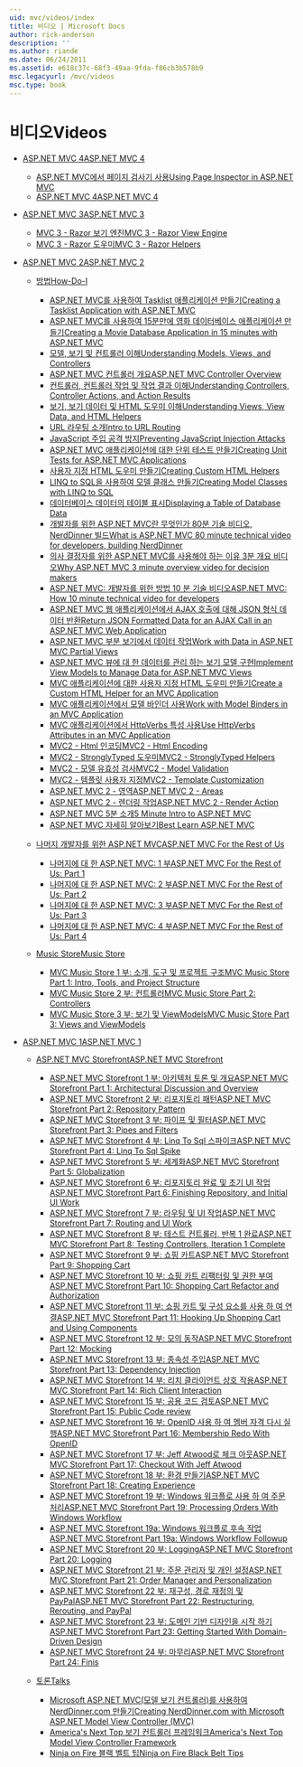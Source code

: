 ```yaml
---
uid: mvc/videos/index
title: 비디오 | Microsoft Docs
author: rick-anderson
description: ''
ms.author: riande
ms.date: 06/24/2011
ms.assetid: e618c37c-68f3-49aa-9fda-f86cb3b578b9
msc.legacyurl: /mvc/videos
msc.type: book
---
```

<a name="videos"></a><span data-ttu-id="4d63b-102">비디오</span><span class="sxs-lookup"><span data-stu-id="4d63b-102">Videos</span></span>
====================
- [<span data-ttu-id="4d63b-103">ASP.NET MVC 4</span><span class="sxs-lookup"><span data-stu-id="4d63b-103">ASP.NET MVC 4</span></span>](mvc-4/index.md)

    - [<span data-ttu-id="4d63b-104">ASP.NET MVC에서 페이지 검사기 사용</span><span class="sxs-lookup"><span data-stu-id="4d63b-104">Using Page Inspector in ASP.NET MVC</span></span>](mvc-4/using-page-inspector-in-aspnet-mvc.md)
    - [<span data-ttu-id="4d63b-105">ASP.NET MVC 4</span><span class="sxs-lookup"><span data-stu-id="4d63b-105">ASP.NET MVC 4</span></span>](mvc-4/aspnet-mvc-4.md)
- [<span data-ttu-id="4d63b-106">ASP.NET MVC 3</span><span class="sxs-lookup"><span data-stu-id="4d63b-106">ASP.NET MVC 3</span></span>](mvc-3/index.md)

    - [<span data-ttu-id="4d63b-107">MVC 3 - Razor 보기 엔진</span><span class="sxs-lookup"><span data-stu-id="4d63b-107">MVC 3 - Razor View Engine</span></span>](mvc-3/mvc-3-razor-view-engine.md)
    - [<span data-ttu-id="4d63b-108">MVC 3 - Razor 도우미</span><span class="sxs-lookup"><span data-stu-id="4d63b-108">MVC 3 - Razor Helpers</span></span>](mvc-3/mvc-3-razor-helpers.md)
- [<span data-ttu-id="4d63b-109">ASP.NET MVC 2</span><span class="sxs-lookup"><span data-stu-id="4d63b-109">ASP.NET MVC 2</span></span>](mvc-2/index.md)

    - [<span data-ttu-id="4d63b-110">방법</span><span class="sxs-lookup"><span data-stu-id="4d63b-110">How-Do-I</span></span>](mvc-2/how-do-i/index.md)

        - [<span data-ttu-id="4d63b-111">ASP.NET MVC를 사용하여 Tasklist 애플리케이션 만들기</span><span class="sxs-lookup"><span data-stu-id="4d63b-111">Creating a Tasklist Application with ASP.NET MVC</span></span>](mvc-2/how-do-i/creating-a-tasklist-application-with-aspnet-mvc.md)
        - [<span data-ttu-id="4d63b-112">ASP.NET MVC를 사용하여 15분만에 영화 데이터베이스 애플리케이션 만들기</span><span class="sxs-lookup"><span data-stu-id="4d63b-112">Creating a Movie Database Application in 15 minutes with ASP.NET MVC</span></span>](mvc-2/how-do-i/creating-a-movie-database-application-in-15-minutes-with-aspnet-mvc.md)
        - [<span data-ttu-id="4d63b-113">모델, 보기 및 컨트롤러 이해</span><span class="sxs-lookup"><span data-stu-id="4d63b-113">Understanding Models, Views, and Controllers</span></span>](mvc-2/how-do-i/understanding-models-views-and-controllers.md)
        - [<span data-ttu-id="4d63b-114">ASP.NET MVC 컨트롤러 개요</span><span class="sxs-lookup"><span data-stu-id="4d63b-114">ASP.NET MVC Controller Overview</span></span>](mvc-2/how-do-i/aspnet-mvc-controller-overview.md)
        - [<span data-ttu-id="4d63b-115">컨트롤러, 컨트롤러 작업 및 작업 결과 이해</span><span class="sxs-lookup"><span data-stu-id="4d63b-115">Understanding Controllers, Controller Actions, and Action Results</span></span>](mvc-2/how-do-i/understanding-controllers-controller-actions-and-action-results.md)
        - [<span data-ttu-id="4d63b-116">보기, 보기 데이터 및 HTML 도우미 이해</span><span class="sxs-lookup"><span data-stu-id="4d63b-116">Understanding Views, View Data, and HTML Helpers</span></span>](mvc-2/how-do-i/understanding-views-view-data-and-html-helpers.md)
        - [<span data-ttu-id="4d63b-117">URL 라우팅 소개</span><span class="sxs-lookup"><span data-stu-id="4d63b-117">Intro to URL Routing</span></span>](mvc-2/how-do-i/an-introduction-to-url-routing.md)
        - [<span data-ttu-id="4d63b-118">JavaScript 주입 공격 방지</span><span class="sxs-lookup"><span data-stu-id="4d63b-118">Preventing JavaScript Injection Attacks</span></span>](mvc-2/how-do-i/preventing-javascript-injection-attacks.md)
        - [<span data-ttu-id="4d63b-119">ASP.NET MVC 애플리케이션에 대한 단위 테스트 만들기</span><span class="sxs-lookup"><span data-stu-id="4d63b-119">Creating Unit Tests for ASP.NET MVC Applications</span></span>](mvc-2/how-do-i/creating-unit-tests-for-aspnet-mvc-applications.md)
        - [<span data-ttu-id="4d63b-120">사용자 지정 HTML 도우미 만들기</span><span class="sxs-lookup"><span data-stu-id="4d63b-120">Creating Custom HTML Helpers</span></span>](mvc-2/how-do-i/creating-custom-html-helpers.md)
        - [<span data-ttu-id="4d63b-121">LINQ to SQL을 사용하여 모델 클래스 만들기</span><span class="sxs-lookup"><span data-stu-id="4d63b-121">Creating Model Classes with LINQ to SQL</span></span>](mvc-2/how-do-i/creating-model-classes-with-linq-to-sql.md)
        - [<span data-ttu-id="4d63b-122">데이터베이스 데이터의 테이블 표시</span><span class="sxs-lookup"><span data-stu-id="4d63b-122">Displaying a Table of Database Data</span></span>](mvc-2/how-do-i/displaying-a-table-of-database-data.md)
        - [<span data-ttu-id="4d63b-123">개발자를 위한 ASP.NET MVC란 무엇인가 80분 기술 비디오, NerdDinner 빌드</span><span class="sxs-lookup"><span data-stu-id="4d63b-123">What is ASP.NET MVC 80 minute technical video for developers, building NerdDinner</span></span>](mvc-2/how-do-i/what-is-aspnet-mvc-80-minute-technical-video-for-developers-building-nerddinner.md)
        - [<span data-ttu-id="4d63b-124">의사 결정자를 위한 ASP.NET MVC를 사용해야 하는 이유 3분 개요 비디오</span><span class="sxs-lookup"><span data-stu-id="4d63b-124">Why ASP.NET MVC 3 minute overview video for decision makers</span></span>](mvc-2/how-do-i/why-aspnet-mvc-3-minute-overview-video-for-decision-makers.md)
        - [<span data-ttu-id="4d63b-125">ASP.NET MVC: 개발자를 위한 방법 10 분 기술 비디오</span><span class="sxs-lookup"><span data-stu-id="4d63b-125">ASP.NET MVC: How 10 minute technical video for developers</span></span>](mvc-2/how-do-i/aspnet-mvc-how-10-minute-technical-video-for-developers.md)
        - [<span data-ttu-id="4d63b-126">ASP.NET MVC 웹 애플리케이션에서 AJAX 호출에 대해 JSON 형식 데이터 반환</span><span class="sxs-lookup"><span data-stu-id="4d63b-126">Return JSON Formatted Data for an AJAX Call in an ASP.NET MVC Web Application</span></span>](mvc-2/how-do-i/how-do-i-return-json-formatted-data-for-an-ajax-call-in-an-aspnet-mvc-web-application.md)
        - [<span data-ttu-id="4d63b-127">ASP.NET MVC 부분 보기에서 데이터 작업</span><span class="sxs-lookup"><span data-stu-id="4d63b-127">Work with Data in ASP.NET MVC Partial Views</span></span>](mvc-2/how-do-i/how-do-i-work-with-data-in-aspnet-mvc-partial-views.md)
        - [<span data-ttu-id="4d63b-128">ASP.NET MVC 뷰에 대 한 데이터를 관리 하는 보기 모델 구현</span><span class="sxs-lookup"><span data-stu-id="4d63b-128">Implement View Models to Manage Data for ASP.NET MVC Views</span></span>](mvc-2/how-do-i/how-do-i-implement-view-models-to-manage-data-for-aspnet-mvc-views.md)
        - [<span data-ttu-id="4d63b-129">MVC 애플리케이션에 대한 사용자 지정 HTML 도우미 만들기</span><span class="sxs-lookup"><span data-stu-id="4d63b-129">Create a Custom HTML Helper for an MVC Application</span></span>](mvc-2/how-do-i/how-do-i-create-a-custom-html-helper-for-an-mvc-application.md)
        - [<span data-ttu-id="4d63b-130">MVC 애플리케이션에서 모델 바인더 사용</span><span class="sxs-lookup"><span data-stu-id="4d63b-130">Work with Model Binders in an MVC Application</span></span>](mvc-2/how-do-i/how-do-i-work-with-model-binders-in-an-mvc-application.md)
        - [<span data-ttu-id="4d63b-131">MVC 애플리케이션에서 HttpVerbs 특성 사용</span><span class="sxs-lookup"><span data-stu-id="4d63b-131">Use HttpVerbs Attributes in an MVC Application</span></span>](mvc-2/how-do-i/how-do-i-use-httpverbs-attributes-in-an-mvc-application.md)
        - [<span data-ttu-id="4d63b-132">MVC2 - Html 인코딩</span><span class="sxs-lookup"><span data-stu-id="4d63b-132">MVC2 - Html Encoding</span></span>](mvc-2/how-do-i/mvc2-html-encoding.md)
        - [<span data-ttu-id="4d63b-133">MVC2 - StronglyTyped 도우미</span><span class="sxs-lookup"><span data-stu-id="4d63b-133">MVC2 - StronglyTyped Helpers</span></span>](mvc-2/how-do-i/mvc2-stronglytyped-helpers.md)
        - [<span data-ttu-id="4d63b-134">MVC2 - 모델 유효성 검사</span><span class="sxs-lookup"><span data-stu-id="4d63b-134">MVC2 - Model Validation</span></span>](mvc-2/how-do-i/mvc2-model-validation.md)
        - [<span data-ttu-id="4d63b-135">MVC2 - 템플릿 사용자 지정</span><span class="sxs-lookup"><span data-stu-id="4d63b-135">MVC2 - Template Customization</span></span>](mvc-2/how-do-i/mvc2-template-customization.md)
        - [<span data-ttu-id="4d63b-136">ASP.NET MVC 2 - 영역</span><span class="sxs-lookup"><span data-stu-id="4d63b-136">ASP.NET MVC 2 - Areas</span></span>](mvc-2/how-do-i/aspnet-mvc-2-areas.md)
        - [<span data-ttu-id="4d63b-137">ASP.NET MVC 2 - 렌더링 작업</span><span class="sxs-lookup"><span data-stu-id="4d63b-137">ASP.NET MVC 2 - Render Action</span></span>](mvc-2/how-do-i/aspnet-mvc-2-render-action.md)
        - [<span data-ttu-id="4d63b-138">ASP.NET MVC 5분 소개</span><span class="sxs-lookup"><span data-stu-id="4d63b-138">5 Minute Intro to ASP.NET MVC</span></span>](mvc-2/how-do-i/5-minute-introduction-to-aspnet-mvc.md)
        - [<span data-ttu-id="4d63b-139">ASP.NET MVC 자세히 알아보기</span><span class="sxs-lookup"><span data-stu-id="4d63b-139">Best Learn ASP.NET MVC</span></span>](mvc-2/how-do-i/how-to-best-learn-asp-net-mvc.md)
    - [<span data-ttu-id="4d63b-140">나머지 개발자를 위한 ASP.NET MVC</span><span class="sxs-lookup"><span data-stu-id="4d63b-140">ASP.NET MVC For the Rest of Us</span></span>](mvc-2/aspnet-mvc-for-the-rest-of-us/index.md)

        - [<span data-ttu-id="4d63b-141">나머지에 대 한 ASP.NET MVC: 1 부</span><span class="sxs-lookup"><span data-stu-id="4d63b-141">ASP.NET MVC For the Rest of Us: Part 1</span></span>](mvc-2/aspnet-mvc-for-the-rest-of-us/aspnet-mvc-for-the-rest-of-us-part-1.md)
        - [<span data-ttu-id="4d63b-142">나머지에 대 한 ASP.NET MVC: 2 부</span><span class="sxs-lookup"><span data-stu-id="4d63b-142">ASP.NET MVC For the Rest of Us: Part 2</span></span>](mvc-2/aspnet-mvc-for-the-rest-of-us/aspnet-mvc-for-the-rest-of-us-part-2.md)
        - [<span data-ttu-id="4d63b-143">나머지에 대 한 ASP.NET MVC: 3 부</span><span class="sxs-lookup"><span data-stu-id="4d63b-143">ASP.NET MVC For the Rest of Us: Part 3</span></span>](mvc-2/aspnet-mvc-for-the-rest-of-us/aspnet-mvc-for-the-rest-of-us-part-3.md)
        - [<span data-ttu-id="4d63b-144">나머지에 대 한 ASP.NET MVC: 4 부</span><span class="sxs-lookup"><span data-stu-id="4d63b-144">ASP.NET MVC For the Rest of Us: Part 4</span></span>](mvc-2/aspnet-mvc-for-the-rest-of-us/aspnet-mvc-for-the-rest-of-us-part-4.md)
    - [<span data-ttu-id="4d63b-145">Music Store</span><span class="sxs-lookup"><span data-stu-id="4d63b-145">Music Store</span></span>](mvc-2/music-store/index.md)

        - [<span data-ttu-id="4d63b-146">MVC Music Store 1 부: 소개, 도구 및 프로젝트 구조</span><span class="sxs-lookup"><span data-stu-id="4d63b-146">MVC Music Store Part 1: Intro, Tools, and Project Structure</span></span>](mvc-2/music-store/mvc-music-store-part-1-intro-tools-and-project-structure.md)
        - [<span data-ttu-id="4d63b-147">MVC Music Store 2 부: 컨트롤러</span><span class="sxs-lookup"><span data-stu-id="4d63b-147">MVC Music Store Part 2: Controllers</span></span>](mvc-2/music-store/mvc-music-store-part-2-controllers.md)
        - [<span data-ttu-id="4d63b-148">MVC Music Store 3 부: 보기 및 ViewModels</span><span class="sxs-lookup"><span data-stu-id="4d63b-148">MVC Music Store Part 3: Views and ViewModels</span></span>](mvc-2/music-store/mvc-music-store-part-3-views-and-viewmodels.md)
- [<span data-ttu-id="4d63b-149">ASP.NET MVC 1</span><span class="sxs-lookup"><span data-stu-id="4d63b-149">ASP.NET MVC 1</span></span>](mvc-1/index.md)

    - [<span data-ttu-id="4d63b-150">ASP.NET MVC Storefront</span><span class="sxs-lookup"><span data-stu-id="4d63b-150">ASP.NET MVC Storefront</span></span>](mvc-1/aspnet-mvc-storefront/index.md)

        - [<span data-ttu-id="4d63b-151">ASP.NET MVC Storefront 1 부: 아키텍처 토론 및 개요</span><span class="sxs-lookup"><span data-stu-id="4d63b-151">ASP.NET MVC Storefront Part 1: Architectural Discussion and Overview</span></span>](mvc-1/aspnet-mvc-storefront/aspnet-mvc-storefront-part-1-architectural-discussion-and-overview.md)
        - [<span data-ttu-id="4d63b-152">ASP.NET MVC Storefront 2 부: 리포지토리 패턴</span><span class="sxs-lookup"><span data-stu-id="4d63b-152">ASP.NET MVC Storefront Part 2: Repository Pattern</span></span>](mvc-1/aspnet-mvc-storefront/aspnet-mvc-storefront-part-2-the-repository-pattern.md)
        - [<span data-ttu-id="4d63b-153">ASP.NET MVC Storefront 3 부: 파이프 및 필터</span><span class="sxs-lookup"><span data-stu-id="4d63b-153">ASP.NET MVC Storefront Part 3: Pipes and Filters</span></span>](mvc-1/aspnet-mvc-storefront/aspnet-mvc-storefront-part-3-pipes-and-filters.md)
        - [<span data-ttu-id="4d63b-154">ASP.NET MVC Storefront 4 부: Linq To Sql 스파이크</span><span class="sxs-lookup"><span data-stu-id="4d63b-154">ASP.NET MVC Storefront Part 4: Linq To Sql Spike</span></span>](mvc-1/aspnet-mvc-storefront/aspnet-mvc-storefront-part-4-linq-to-sql-spike.md)
        - [<span data-ttu-id="4d63b-155">ASP.NET MVC Storefront 5 부: 세계화</span><span class="sxs-lookup"><span data-stu-id="4d63b-155">ASP.NET MVC Storefront Part 5: Globalization</span></span>](mvc-1/aspnet-mvc-storefront/aspnet-mvc-storefront-part-5-globalization.md)
        - [<span data-ttu-id="4d63b-156">ASP.NET MVC Storefront 6 부: 리포지토리 완료 및 초기 UI 작업</span><span class="sxs-lookup"><span data-stu-id="4d63b-156">ASP.NET MVC Storefront Part 6: Finishing Repository, and Initial UI Work</span></span>](mvc-1/aspnet-mvc-storefront/aspnet-mvc-storefront-part-6-finishing-the-repository-and-initial-ui-work.md)
        - [<span data-ttu-id="4d63b-157">ASP.NET MVC Storefront 7 부: 라우팅 및 UI 작업</span><span class="sxs-lookup"><span data-stu-id="4d63b-157">ASP.NET MVC Storefront Part 7: Routing and UI Work</span></span>](mvc-1/aspnet-mvc-storefront/aspnet-mvc-storefront-part-7-routing-and-ui-work.md)
        - [<span data-ttu-id="4d63b-158">ASP.NET MVC Storefront 8 부: 테스트 컨트롤러, 반복 1 완료</span><span class="sxs-lookup"><span data-stu-id="4d63b-158">ASP.NET MVC Storefront Part 8: Testing Controllers, Iteration 1 Complete</span></span>](mvc-1/aspnet-mvc-storefront/aspnet-mvc-storefront-part-8-testing-controllers-iteration-1-complete.md)
        - [<span data-ttu-id="4d63b-159">ASP.NET MVC Storefront 9 부: 쇼핑 카트</span><span class="sxs-lookup"><span data-stu-id="4d63b-159">ASP.NET MVC Storefront Part 9: Shopping Cart</span></span>](mvc-1/aspnet-mvc-storefront/aspnet-mvc-storefront-part-9-the-shopping-cart.md)
        - [<span data-ttu-id="4d63b-160">ASP.NET MVC Storefront 10 부: 쇼핑 카트 리팩터링 및 권한 부여</span><span class="sxs-lookup"><span data-stu-id="4d63b-160">ASP.NET MVC Storefront Part 10: Shopping Cart Refactor and Authorization</span></span>](mvc-1/aspnet-mvc-storefront/aspnet-mvc-storefront-part-10-shopping-cart-refactor-and-authorization.md)
        - [<span data-ttu-id="4d63b-161">ASP.NET MVC Storefront 11 부: 쇼핑 카트 및 구성 요소를 사용 하 여 연결</span><span class="sxs-lookup"><span data-stu-id="4d63b-161">ASP.NET MVC Storefront Part 11: Hooking Up Shopping Cart and Using Components</span></span>](mvc-1/aspnet-mvc-storefront/aspnet-mvc-storefront-part-11-hooking-up-the-shopping-cart-and-using-components.md)
        - [<span data-ttu-id="4d63b-162">ASP.NET MVC Storefront 12 부: 모의 동작</span><span class="sxs-lookup"><span data-stu-id="4d63b-162">ASP.NET MVC Storefront Part 12: Mocking</span></span>](mvc-1/aspnet-mvc-storefront/aspnet-mvc-storefront-part-12-mocking.md)
        - [<span data-ttu-id="4d63b-163">ASP.NET MVC Storefront 13 부: 종속성 주입</span><span class="sxs-lookup"><span data-stu-id="4d63b-163">ASP.NET MVC Storefront Part 13: Dependency Injection</span></span>](mvc-1/aspnet-mvc-storefront/aspnet-mvc-storefront-part-13-dependency-injection.md)
        - [<span data-ttu-id="4d63b-164">ASP.NET MVC Storefront 14 부: 리치 클라이언트 상호 작용</span><span class="sxs-lookup"><span data-stu-id="4d63b-164">ASP.NET MVC Storefront Part 14: Rich Client Interaction</span></span>](mvc-1/aspnet-mvc-storefront/aspnet-mvc-storefront-part-14-rich-client-interaction.md)
        - [<span data-ttu-id="4d63b-165">ASP.NET MVC Storefront 15 부: 공용 코드 검토</span><span class="sxs-lookup"><span data-stu-id="4d63b-165">ASP.NET MVC Storefront Part 15: Public Code review</span></span>](mvc-1/aspnet-mvc-storefront/aspnet-mvc-storefront-part-15-public-code-review.md)
        - [<span data-ttu-id="4d63b-166">ASP.NET MVC Storefront 16 부: OpenID 사용 하 여 멤버 자격 다시 실행</span><span class="sxs-lookup"><span data-stu-id="4d63b-166">ASP.NET MVC Storefront Part 16: Membership Redo With OpenID</span></span>](mvc-1/aspnet-mvc-storefront/aspnet-mvc-storefront-part-16-membership-redo-with-openid.md)
        - [<span data-ttu-id="4d63b-167">ASP.NET MVC Storefront 17 부: Jeff Atwood로 체크 아웃</span><span class="sxs-lookup"><span data-stu-id="4d63b-167">ASP.NET MVC Storefront Part 17: Checkout With Jeff Atwood</span></span>](mvc-1/aspnet-mvc-storefront/aspnet-mvc-storefront-part-17-checkout-with-jeff-atwood.md)
        - [<span data-ttu-id="4d63b-168">ASP.NET MVC Storefront 18 부: 환경 만들기</span><span class="sxs-lookup"><span data-stu-id="4d63b-168">ASP.NET MVC Storefront Part 18: Creating Experience</span></span>](mvc-1/aspnet-mvc-storefront/aspnet-mvc-storefront-part-18-creating-an-experience.md)
        - [<span data-ttu-id="4d63b-169">ASP.NET MVC Storefront 19 부: Windows 워크플로 사용 하 여 주문 처리</span><span class="sxs-lookup"><span data-stu-id="4d63b-169">ASP.NET MVC Storefront Part 19: Processing Orders With Windows Workflow</span></span>](mvc-1/aspnet-mvc-storefront/aspnet-mvc-storefront-part-19-processing-orders-with-windows-workflow.md)
        - [<span data-ttu-id="4d63b-170">ASP.NET MVC Storefront 19a: Windows 워크플로 후속 작업</span><span class="sxs-lookup"><span data-stu-id="4d63b-170">ASP.NET MVC Storefront Part 19a: Windows Workflow Followup</span></span>](mvc-1/aspnet-mvc-storefront/aspnet-mvc-storefront-part-19a-windows-workflow-followup.md)
        - [<span data-ttu-id="4d63b-171">ASP.NET MVC Storefront 20 부: Logging</span><span class="sxs-lookup"><span data-stu-id="4d63b-171">ASP.NET MVC Storefront Part 20: Logging</span></span>](mvc-1/aspnet-mvc-storefront/aspnet-mvc-storefront-part-20-logging.md)
        - [<span data-ttu-id="4d63b-172">ASP.NET MVC Storefront 21 부: 주문 관리자 및 개인 설정</span><span class="sxs-lookup"><span data-stu-id="4d63b-172">ASP.NET MVC Storefront Part 21: Order Manager and Personalization</span></span>](mvc-1/aspnet-mvc-storefront/aspnet-mvc-storefront-part-21-order-manager-and-personalization.md)
        - [<span data-ttu-id="4d63b-173">ASP.NET MVC Storefront 22 부: 재구성, 경로 재정의 및 PayPal</span><span class="sxs-lookup"><span data-stu-id="4d63b-173">ASP.NET MVC Storefront Part 22: Restructuring, Rerouting, and PayPal</span></span>](mvc-1/aspnet-mvc-storefront/aspnet-mvc-storefront-part-22-restructuring-rerouting-and-paypal.md)
        - [<span data-ttu-id="4d63b-174">ASP.NET MVC Storefront 23 부: 도메인 기반 디자인을 시작 하기</span><span class="sxs-lookup"><span data-stu-id="4d63b-174">ASP.NET MVC Storefront Part 23: Getting Started With Domain-Driven Design</span></span>](mvc-1/aspnet-mvc-storefront/aspnet-mvc-storefront-part-23-getting-started-with-domain-driven-design.md)
        - [<span data-ttu-id="4d63b-175">ASP.NET MVC Storefront 24 부: 마무리</span><span class="sxs-lookup"><span data-stu-id="4d63b-175">ASP.NET MVC Storefront Part 24: Finis</span></span>](mvc-1/aspnet-mvc-storefront/aspnet-mvc-storefront-part-24-finis.md)
    - [<span data-ttu-id="4d63b-176">토론</span><span class="sxs-lookup"><span data-stu-id="4d63b-176">Talks</span></span>](mvc-1/conference-presentations/index.md)

        - [<span data-ttu-id="4d63b-177">Microsoft ASP.NET MVC(모델 보기 컨트롤러)를 사용하여 NerdDinner.com 만들기</span><span class="sxs-lookup"><span data-stu-id="4d63b-177">Creating NerdDinner.com with Microsoft ASP.NET Model View Controller (MVC)</span></span>](mvc-1/conference-presentations/creating-nerddinnercom-with-microsoft-aspnet-model-view-controller-mvc.md)
        - [<span data-ttu-id="4d63b-178">America's Next Top 보기 컨트롤러 프레임워크</span><span class="sxs-lookup"><span data-stu-id="4d63b-178">America's Next Top Model View Controller Framework</span></span>](mvc-1/conference-presentations/americas-next-top-model-view-controller-framework.md)
        - [<span data-ttu-id="4d63b-179">Ninja on Fire 블랙 벨트 팁</span><span class="sxs-lookup"><span data-stu-id="4d63b-179">Ninja on Fire Black Belt Tips</span></span>](mvc-1/conference-presentations/ninja-on-fire-black-belt-tips.md)
